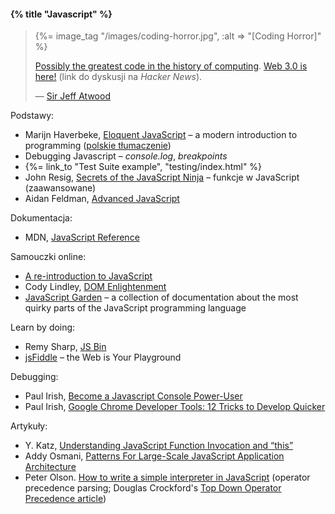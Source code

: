 #### {% title "Javascript" %}

<blockquote>
 {%= image_tag "/images/coding-horror.jpg", :alt => "[Coding Horror]" %}
 <p>
  <a href="http://theonion.github.io/fartscroll.js/">Possibly the greatest code in the history of computing</a>.
  <a href="https://news.ycombinator.com/item?id=5680029">Web 3.0 is here!</a>
  (link do dyskusji na <i>Hacker News</i>).
 </p>
 <p class="author">— <a href="http://www.codinghorror.com/blog/">Sir Jeff Atwood</a></p>
</blockquote>

Podstawy:

* Marijn Haverbeke, [Eloquent JavaScript](http://eloquentjavascript.net/) –
  a modern introduction to programming
  ([polskie tłumaczenie](http://www.bt4.pl/kursy/javascript/wszystko-jasne/))
* Debugging Javascript – *console.log*, *breakpoints*
* {%= link_to "Test Suite example", "testing/index.html" %}
* John Resig, [Secrets of the JavaScript Ninja](http://ejohn.org/apps/learn/) –
  funkcje w JavaScript (zaawansowane)
* Aidan Feldman, [Advanced JavaScript](http://advanced-js.github.io/deck/)

Dokumentacja:

* MDN,
  [JavaScript Reference](https://developer.mozilla.org/en/JavaScript/Reference/)

Samouczki online:

* [A re-introduction to JavaScript](https://developer.mozilla.org/en/A_re-introduction_to_JavaScript)
* Cody Lindley, [DOM Enlightenment](http://domenlightenment.com/)
* [JavaScript Garden](http://bonsaiden.github.com/JavaScript-Garden/) –
  a collection of documentation about the most quirky parts of the
  JavaScript programming language

Learn by doing:

* Remy Sharp, [JS Bin](http://jsbin.com/)
* [jsFiddle](http://jsfiddle.net/) – the Web is Your Playground

Debugging:

* Paul Irish,
  [Become a Javascript Console Power-User](http://www.youtube.com/watch?v=4mf_yNLlgic)
* Paul Irish,
  [Google Chrome Developer Tools: 12 Tricks to Develop Quicker](http://www.youtube.com/watch?v=nOEw9iiopwI)

Artykuły:

* Y. Katz,
 [Understanding JavaScript Function Invocation and “this”](http://yehudakatz.com/2011/08/11/understanding-javascript-function-invocation-and-this/)
* Addy Osmani,
 [Patterns For Large-Scale JavaScript Application Architecture](http://addyosmani.com/largescalejavascript/)
* Peter Olson.
 [How to write a simple interpreter in JavaScript](http://www.codeproject.com/Articles/345888/How-to-write-a-simple-interpreter-in-JavaScript)
 (operator precedence parsing; Douglas Crockford's [Top Down Operator Precedence article](http://javascript.crockford.com/tdop/tdop.html))
